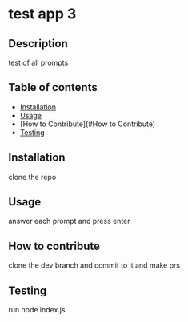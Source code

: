 # test app 3
## Description
test of all prompts
## Table of contents
- [Installation](#installation)
- [Usage](#usage)
- [How to Contribute](#How to Contribute)
- [Testing](#testing)
## Installation
clone the repo
## Usage
answer each prompt and press enter
## How to contribute
clone the dev branch and commit to it and make prs
## Testing
run node index.js